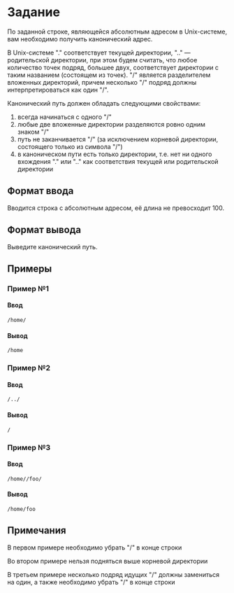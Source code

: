 # Задание



По заданной строке, являющейся абсолютным адресом в Unix-системе, вам необходимо получить канонический адрес.

В Unix-системе "." соответствует текущей директории, ".." — родительской директории, при этом будем считать, что любое количество точек подряд, большее двух, соответствует директории с таким названием (состоящем из точек). "/" является разделителем вложенных директорий, причем несколько "/" подряд должны интерпретироваться как один "/".

Канонический путь должен обладать следующими свойствами:

1. всегда начинаться с одного "/"
2. любые две вложенные директории разделяются ровно одним знаком "/"
3. путь не заканчивается "/" (за исключением корневой директории, состоящего только из символа "/")
4. в каноническом пути есть только директории, т.е. нет ни одного вхождения "." или ".." как соответствия текущей или родительской директории

## Формат ввода


Вводится строка с абсолютным адресом, её длина не превосходит 100.

## Формат вывода

Выведите канонический путь.

## Примеры

### Пример №1

#### Ввод

```shell
/home/
```

#### Вывод

```shell
/home
```

### Пример №2

#### Ввод

```shell
/../
```

#### Вывод

```shell
/
```

### Пример №3

#### Ввод

```shell
/home//foo/
```

#### Вывод

```shell
/home/foo
```

## Примечания



В первом примере необходимо убрать "/" в конце строки

Во втором примере нельзя подняться выше корневой директории

В третьем примере несколько подряд идущих "/" должны замениться на один, а также необходимо убрать "/" в конце строки
